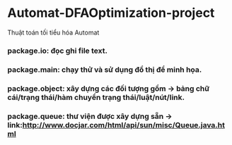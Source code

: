 # Automat-DFAOptimization-project 
Thuật toán tối tiểu hóa Automat 
### package.io: đọc ghi file text.
### package.main: chạy thử và sử dụng đồ thị để minh họa.
### package.object: xây dựng các đối tượng gồm -> bảng chữ cái/trạng thái/hàm chuyển trạng thái/luật/nút/link.
### package.queue: thư viện được xây dựng sẵn -> link:http://www.docjar.com/html/api/sun/misc/Queue.java.html
